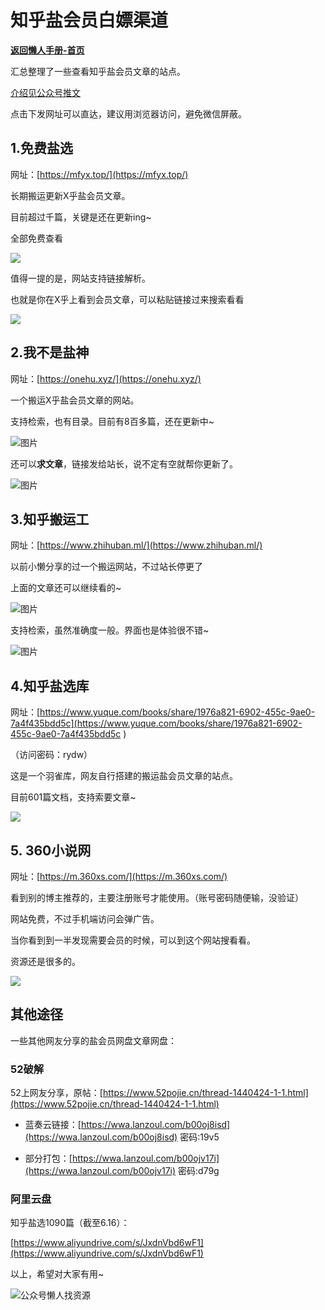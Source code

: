 # 知乎盐会员白嫖渠道

[**返回懒人手册-首页**](/README.md)

汇总整理了一些查看知乎盐会员文章的站点。

[介绍见公众号推文](https://mp.weixin.qq.com/s/X5tNAmwMPeP8e-uH-WP_ew)

点击下发网址可以直达，建议用浏览器访问，避免微信屏蔽。

## 1.免费盐选

网址：[https://mfyx.top/](https://mfyx.top/)

长期搬运更新X乎盐会员文章。

目前超过千篇，关键是还在更新ing~

全部免费查看

![](https://mmbiz.qpic.cn/sz_mmbiz_gif/ociaaribHd5ofSkslQFib66stYt1XxJtYRPZAnejz1mLPWNz2qvUJMuA9yMlpNgVG1h00fgzFsGXIqHssozaEMYibQ/640?wx_fmt=gif&wxfrom=5&wx_lazy=1&wx_co=1)

值得一提的是，网站支持链接解析。

也就是你在X乎上看到会员文章，可以粘贴链接过来搜索看看

![](https://mmbiz.qpic.cn/sz_mmbiz_gif/ociaaribHd5ofSkslQFib66stYt1XxJtYRPzpUDDbEibhXtpGquxH8RHqAPSBKEDmqaDcNOYHutROSaIdpMiaGh67EA/640?wx_fmt=gif&wxfrom=5&wx_lazy=1&wx_co=1)

## 2.我不是盐神

网址：[https://onehu.xyz/](https://onehu.xyz/)

一个搬运X乎盐会员文章的网站。

支持检索，也有目录。目前有8百多篇，还在更新中~

![图片](https://mmbiz.qpic.cn/sz_mmbiz_gif/ociaaribHd5ofSkslQFib66stYt1XxJtYRPMeb1pleBvGM9OvzotVQ78lyrFUZHJ3kialwW069WYWeh1ia2Q9P28rFg/640?wx_fmt=gif&wxfrom=5&wx_lazy=1&wx_co=1)

还可以**求文章**，链接发给站长，说不定有空就帮你更新了。

![图片](https://mmbiz.qpic.cn/mmbiz_png/Rmd3GnW8BRvAXTrpbVCv8aeicBGibZ5kB67KV0icZXBoLdOmOKswr7K75TJO8fhqiarUtiazrm4XkmDekIs8ibtMbZ7A/640?wx_fmt=png&wxfrom=5&wx_lazy=1&wx_co=1)



## 3.知乎搬运工

网址：[https://www.zhihuban.ml/](https://www.zhihuban.ml/)

以前小懒分享的过一个搬运网站，不过站长停更了

上面的文章还可以继续看的~

![图片](https://mmbiz.qpic.cn/sz_mmbiz_gif/ociaaribHd5ofSkslQFib66stYt1XxJtYRPOv0ZxGoG2KbYPvg3wuWump94y7zTuKKwlUB41DEyNOSx6r4Ce7gNeQ/640?wx_fmt=gif&wxfrom=5&wx_lazy=1&wx_co=1)

支持检索，虽然准确度一般。界面也是体验很不错~

![图片](https://mmbiz.qpic.cn/sz_mmbiz_gif/ociaaribHd5ofSkslQFib66stYt1XxJtYRPgkKicSTALtibaQqLAnA444Fy65aic3Nic4bFMiaLANu0NNQVUMzwH0eT9Ag/640?wx_fmt=gif&wxfrom=5&wx_lazy=1&wx_co=1)





## 4.知乎盐选库

网址：[https://www.yuque.com/books/share/1976a821-6902-455c-9ae0-7a4f435bdd5c](https://www.yuque.com/books/share/1976a821-6902-455c-9ae0-7a4f435bdd5c ) 

（访问密码：rydw）

这是一个羽雀库，网友自行搭建的搬运盐会员文章的站点。

目前601篇文档，支持索要文章~

![](https://mmbiz.qpic.cn/mmbiz_png/Rmd3GnW8BRvAXTrpbVCv8aeicBGibZ5kB6TjwYKYLyX7JjlluJ5xh4e8Hs75tQ1WBHtTXoibjbh8Eg9MnlNFN1cJQ/640?wx_fmt=png&wxfrom=5&wx_lazy=1&wx_co=1)





## 5. 360小说网

网址：[https://m.360xs.com/](https://m.360xs.com/)

看到别的博主推荐的，主要注册账号才能使用。（账号密码随便输，没验证）

网站免费，不过手机端访问会弹广告。

当你看到到一半发现需要会员的时候，可以到这个网站搜看看。

资源还是很多的。

![](https://mmbiz.qpic.cn/mmbiz_png/Rmd3GnW8BRvAXTrpbVCv8aeicBGibZ5kB6Gom1z9j6MyrSe6XMxqE4qZMtCWvjy5pTThyNdTQ1ia2FgUurxLu9XUQ/640?wx_fmt=png&wxfrom=5&wx_lazy=1&wx_co=1)





## 其他途径

一些其他网友分享的盐会员网盘文章网盘：

### 52破解

52上网友分享，原帖：[https://www.52pojie.cn/thread-1440424-1-1.html](https://www.52pojie.cn/thread-1440424-1-1.html)

- 蓝奏云链接：[https://wwa.lanzoul.com/b00oj8isd](https://wwa.lanzoul.com/b00oj8isd) 密码:19v5

- 部分打包：[https://wwa.lanzoul.com/b00ojv17i](https://wwa.lanzoul.com/b00ojv17i) 密码:d79g



### 阿里云盘

知乎盐选1090篇（截至6.16）：

[https://www.aliyundrive.com/s/JxdnVbd6wF1](https://www.aliyundrive.com/s/JxdnVbd6wF1)



以上，希望对大家有用~

![公众号懒人找资源](https://pic1.imgdb.cn/item/636da5ed16f2c2beb145c911.jpg)
